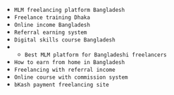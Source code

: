 - `MLM freelancing platform Bangladesh`  
- `Freelance training Dhaka`  
- `Online income Bangladesh`  
- `Referral earning system`  
- `Digital skills course Bangladesh`
- - `Best MLM platform for Bangladeshi freelancers`  
- `How to earn from home in Bangladesh`  
- `Freelancing with referral income`  
- `Online course with commission system`  
- `bKash payment freelancing site`  
